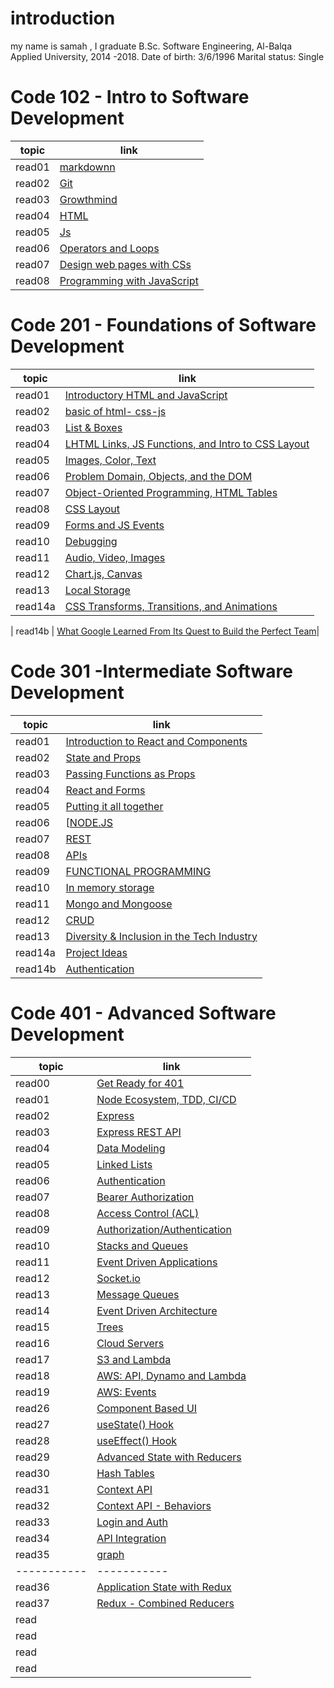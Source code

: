 # introduction 

my name is samah , I graduate B.Sc. Software Engineering, Al-Balqa Applied University, 2014 -2018. Date of birth: 3/6/1996 Marital status: Single


# Code 102 - Intro to Software Development


| topic      | link |
| ----------- | ----------- |
| read01  | [markdownn](https://samahhamed227.github.io/reasd1/)  |
| read02 | [Git](https://samahhamed227.github.io/Git.md/)  |
|   read03  | [Growthmind](https://samahhamed227.github.io/growthmind1.md/) |
| read04 | [ HTML](https://samahhamed227.github.io/html.md/) |
| read05 | [ Js](https://samahhamed227.github.io/read004/) |
| read06 | [ Operators and Loops](https://samahhamed227.github.io/Loops/) |
| read07 | [Design web pages with CSs](https://samahhamed227.github.io/Designcss/) |
| read08 | [ Programming with JavaScript](https://samahhamed227.github.io/progjs/) |



# Code 201 - Foundations of Software Development

| topic      | link |
| ----------- | ----------- |
| read01 | [ Introductory HTML and JavaScript](introhtml.md)| 
| read02  | [basic of html- css-js ](read02.md)|
| read03  | [ List & Boxes](read03.md)|
| read04  | [ LHTML Links, JS Functions, and Intro to CSS Layout](read04.md)|
| read05  | [ Images, Color, Text ](read05.md)|
| read06  | [Problem Domain, Objects, and the DOM ](read06.md)|
| read07  | [Object-Oriented Programming, HTML Tables ](read07.md)|
| read08  | [CSS Layout ](read08.md)|
| read09  | [Forms and JS Events ](read09.md)|
| read10  | [Debugging](read10.md)|
| read11 | [ Audio, Video, Images](read11.md)|
| read12 | [ Chart.js, Canvas](read12.md)|
| read13 | [ Local Storage](read13.md)|
| read14a | [  CSS Transforms, Transitions, and Animations](read14a.md)|

| read14b | [  What Google Learned From Its Quest to Build the Perfect Team](read14b.md)|


# Code 301 -Intermediate Software Development

| topic      | link |
| ----------- | ----------- |
| read01 | [Introduction to React and Components](code301/read1.md)| 
| read02  | [State and Props ](code301/read2corse301.md)|
| read03  | [ Passing Functions as Props](code301/read3corse301.md)|
| read04  | [ React and Forms](code301/read4core301.md)|
| read05  | [Putting it all together ](code301/read5corse301.md)|
| read06  | [[NODE.JS ](code301/read6corse301.md)|
|read07| [REST](code301/read07corse301.md)|
|read08| [APIs](code301/read08corse301.md)|
|read09|[FUNCTIONAL PROGRAMMING](code301/read09corse301.md)|
|read10|[In memory storage](code301/read10corse301.md)|
|read11|[Mongo and Mongoose](code301/read11code301.md)|
|read12|[CRUD](code301/read12code301.md)|
|read13|[ Diversity & Inclusion in the Tech Industry](code301/read13code301.md)|
|read14a|[ Project Ideas](code301/read14code301.md)|
|read14b|[Authentication](code301/read14bcode301.md8)|


#  Code 401 - Advanced Software Development


| topic      | link |
| ----------- | ----------- |
| read00  | [Get Ready for 401](code401/read0.md)  |
| read01  | [Node Ecosystem, TDD, CI/CD](code401/read1.md)  |
| read02 | [Express](code401/read2.md)  |
| read03  | [Express REST API](code401/read3.md) |
| read04 | [ Data Modeling ](code401/read4.md) |
| read05 | [ Linked Lists](code401/read5.md) |
| read06 | [Authentication](code401/read6.md) |
| read07 | [Bearer Authorization](code401/read7.md) |
| read08 | [Access Control (ACL)](code401/read8.md) |
| read09  | [ Authorization/Authentication](code401/read9.md)  |
| read10  | [Stacks and Queues](code401/read10.md)  |
| read11 | [Event Driven Applications](code401/read11.md)  |
| read12  | [Socket.io](code401/read12.md) |
| read13 | [Message Queues](code401/read13.md) |
| read14 | [Event Driven Architecture](code401/read14.md) |
| read15 | [Trees](code401/read15.md) |
| read16 | [Cloud Servers](code401/read16.md) |
| read17| [S3 and Lambda](code401/read17.md) |
| read18| [AWS: API, Dynamo and Lambda](code401/read18.md) |
| read19| [AWS: Events](code401/read19.md) |
| read26| [Component Based UI](code401/read26.md) |
| read27| [useState() Hook](code401/read27.md) |
| read28| [useEffect() Hook](code401/read28.md) |
| read29| [Advanced State with Reducers](code401/read29.md) |
| read30| [Hash Tables](code401/read30.md) |
| read31| [Context API](code401/read31.md) |
| read32| [Context API - Behaviors](code401/read32.md) |
| read33| [Login  and Auth ](code401/read33.md) |
| read34| [API Integration](code401/read34.md) |
| read35| [graph](code401/read35.md) |
| ----------- | ----------- |
| read36  | [Application State with Redux](code401/read36.md)  |
| read37  | [Redux - Combined Reducers](code401/read37.md)  |
| read | []()  |
| read  | []() |
| read | [  ]() |
| read | [ ]() |






